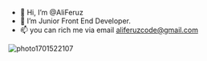 - 👋 Hi, I’m @AliFeruz
- 🌱 I’m Junior Front End Developer.
- 📫 you can rich me via email aliferuzcode@gmail.com

<!---
AliFeruz/AliFeruz is a ✨ special ✨ repository because its `README.md` (this file) appears on your GitHub profile.
You can click the Preview link to take a look at your changes.
--->
![photo1701522107](https://github.com/AliFeruz/AliFeruz/assets/147985313/6c10e08f-264f-4924-a883-1960c488a33d)
